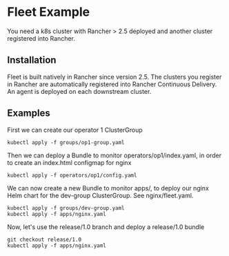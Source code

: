 # Fleet Example

You need a k8s cluster with Rancher > 2.5 deployed and another cluster registered into Rancher.

## Installation

Fleet is built natively in Rancher since version 2.5.
The clusters you register in Rancher are automatically registered into Rancher Continuous Delivery. 
An agent is deployed on each downstream cluster.

## Examples

First we can create our operator 1 ClusterGroup
```
kubectl apply -f groups/op1-group.yaml
```

Then we can deploy a Bundle to monitor operators/op1/index.yaml, in order to create an index.html configmap for nginx
```
kubectl apply -f operators/op1/config.yaml
```

We can now create a new Bundle to monitor apps/, to deploy our nginx Helm chart for the dev-group ClusterGroup. See nginx/fleet.yaml.
```
kubectl apply -f groups/dev-group.yaml
kubectl apply -f apps/nginx.yaml
```

Now, let's use the release/1.0 branch and deploy a release/1.0 bundle
```
git checkout release/1.0
kubectl apply -f apps/nginx.yaml
```